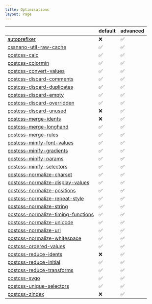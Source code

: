 ```yaml
---
title: Optimisations
layout: Page
---
```


<!-- This file was automatically generated. -->


|                                                                               | default | advanced |
| ----------------------------------------------------------------------------- | ------- | -------- |
| [autoprefixer](/optimisations/autoprefixer)                                   | ❌       | ✅        |
| [cssnano-util-raw-cache](/optimisations/rawcache)                             | ✅       | ✅        |
| [postcss-calc](/optimisations/calc)                                           | ✅       | ✅        |
| [postcss-colormin](/optimisations/colormin)                                   | ✅       | ✅        |
| [postcss-convert-values](/optimisations/convertvalues)                        | ✅       | ✅        |
| [postcss-discard-comments](/optimisations/discardcomments)                    | ✅       | ✅        |
| [postcss-discard-duplicates](/optimisations/discardduplicates)                | ✅       | ✅        |
| [postcss-discard-empty](/optimisations/discardempty)                          | ✅       | ✅        |
| [postcss-discard-overridden](/optimisations/discardoverridden)                | ✅       | ✅        |
| [postcss-discard-unused](/optimisations/discardunused)                        | ❌       | ✅        |
| [postcss-merge-idents](/optimisations/mergeidents)                            | ❌       | ✅        |
| [postcss-merge-longhand](/optimisations/mergelonghand)                        | ✅       | ✅        |
| [postcss-merge-rules](/optimisations/mergerules)                              | ✅       | ✅        |
| [postcss-minify-font-values](/optimisations/minifyfontvalues)                 | ✅       | ✅        |
| [postcss-minify-gradients](/optimisations/minifygradients)                    | ✅       | ✅        |
| [postcss-minify-params](/optimisations/minifyparams)                          | ✅       | ✅        |
| [postcss-minify-selectors](/optimisations/minifyselectors)                    | ✅       | ✅        |
| [postcss-normalize-charset](/optimisations/normalizecharset)                  | ✅       | ✅        |
| [postcss-normalize-display-values](/optimisations/normalizedisplayvalues)     | ✅       | ✅        |
| [postcss-normalize-positions](/optimisations/normalizepositions)              | ✅       | ✅        |
| [postcss-normalize-repeat-style](/optimisations/normalizerepeatstyle)         | ✅       | ✅        |
| [postcss-normalize-string](/optimisations/normalizestring)                    | ✅       | ✅        |
| [postcss-normalize-timing-functions](/optimisations/normalizetimingfunctions) | ✅       | ✅        |
| [postcss-normalize-unicode](/optimisations/normalizeunicode)                  | ✅       | ✅        |
| [postcss-normalize-url](/optimisations/normalizeurl)                          | ✅       | ✅        |
| [postcss-normalize-whitespace](/optimisations/normalizewhitespace)            | ✅       | ✅        |
| [postcss-ordered-values](/optimisations/orderedvalues)                        | ✅       | ✅        |
| [postcss-reduce-idents](/optimisations/reduceidents)                          | ❌       | ✅        |
| [postcss-reduce-initial](/optimisations/reduceinitial)                        | ✅       | ✅        |
| [postcss-reduce-transforms](/optimisations/reducetransforms)                  | ✅       | ✅        |
| [postcss-svgo](/optimisations/svgo)                                           | ✅       | ✅        |
| [postcss-unique-selectors](/optimisations/uniqueselectors)                    | ✅       | ✅        |
| [postcss-zindex](/optimisations/zindex)                                       | ❌       | ✅        |